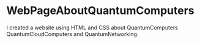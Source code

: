 # WebPageAboutQuantumComputers
I created a  website using HTML and CSS about QuantumComputers QuantumCloudComputers and QuantumNetworking.
